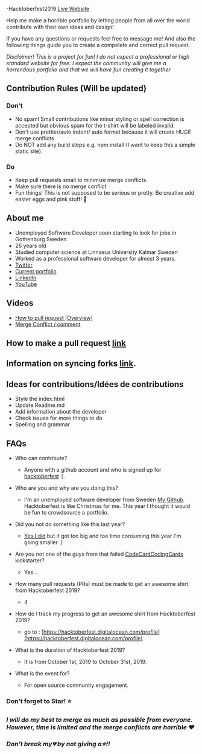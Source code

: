  -Hacktoberfest2019 [Live Website](https://bennycarlsson.github.io/MyPortfolio-Hacktoberfest2019/)

Help me make a horrible portfolio by letting people from all over the world contribute with their own ideas and design!

If you have any questions or requests feel free to message me!
And also the following things guide you to create a compelete and correct pull request.

_Disclaimer! This is a project for fun! I do not expect a professional or high standard website for free. I expect the community will give me a horrendous portfolio and that we will have fun creating it together_

## Contribution Rules (Will be updated)

### Don't

- No spam! Small contributions like minor styling or spell correction is accepted but obvious spam for the t-shirt will be labeled invalid.
- Don't use prettier/auto indent/ auto format because it will create HUGE merge conflicts
- Do NOT add any build steps e.g. npm install (I want to keep this a simple static site).

### Do

- Keep pull requests small to minimize merge conflicts.
- Make sure there is no merge conflict
- Fun things! This is not supposed to be serious or pretty. Be creative add easter eggs and pink stuff! 🐷

## About me

- Unemployed Software Developer soon starting to look for jobs in Gothenburg Sweden.
- 26 years old
- Studied computer science at Linnaeus University Kalmar Sweden
- Worked as a professional software developer for almost 3 years.
- [Twitter](https://twitter.com/Benny_Carlsson)
- [Current portfolio](https://bennycarlsson.com/)
- [LinkedIn](https://www.linkedin.com/in/benny-carlsson-620226ba/)
- [YouTube](https://www.youtube.com/channel/UCpPEhf3aRau_Tgzbk91YZLg)

## Videos

- [How to pull request [Overview]](https://youtu.be/DIj2q02gvKs)
- [Merge Conflict / comment](https://youtu.be/zOx5PJTY8CI)

## How to make a pull request [link](https://help.github.com/en/desktop/contributing-to-projects/creating-a-pull-request)

## Information on syncing forks [link](https://help.github.com/articles/syncing-a-fork/).

## Ideas for contributions/Idées de contributions

- Style the index.html
- Update Readme.md
- Add information about the developer
- Check issues for more things to do
- Spelling and grammar

## FAQs

- Who can contribute?

  - Anyone with a github account and who is signed up for [hacktoberfest](https://hacktoberfest.digitalocean.com/) :).

- Who are you and why are you doing this?
  - I'm an unemployed software developer from Sweden [My Github](https://github.com/BennyCarlsson). Hacktoberfest is like Christmas for me. This year I thought it would be fun to crowdsource a portfolio.
- Did you not do something like this last year?
  - [Yes I did](https://github.com/lingonsaft/hacktoberfest) but it got too big and too time consuming this year I'm going smaller :)
- Are you not one of the guys from that failed [CodeCardCodingCards](https://www.kickstarter.com/projects/lingonsaft/codecardcodingcards) kickstarter?
  - Yes...
- How many pull requests (PRs) must be made to get an awesome shirt from Hacktoberfest 2019?
  - 4
- How do I track my progress to get an awesome shirt from Hacktoberfest 2019?
  - go to : [https://hacktoberfest.digitalocean.com/profile](https://hacktoberfest.digitalocean.com/profile)
- What is the duration of Hacktoberfest 2019?
  - It is from October 1st, 2019 to October 31st, 2019.
- What is the event for?
  - For open source community engagement.

### Don't forget to Star! :star:
### _I will do my best to merge as much as possible from everyone. However, time is limited and the merge conflicts are horrible ❤️_



### _Don't break my💔 by not giving a⭐️!!_
